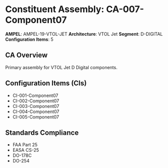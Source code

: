 # Constituent Assembly: CA-007-Component07

**AMPEL**: AMPEL-19-VTOL-JET
**Architecture**: VTOL Jet
**Segment**: D-DIGITAL
**Configuration Items**: 5

## CA Overview
Primary assembly for VTOL Jet D Digital components.

## Configuration Items (CIs)
- CI-001-Component07
- CI-002-Component07
- CI-003-Component07
- CI-004-Component07
- CI-005-Component07

## Standards Compliance
- FAA Part 25
- EASA CS-25
- DO-178C
- DO-254
